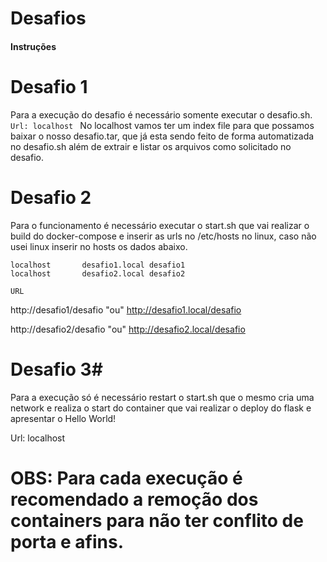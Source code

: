 # Desafios

#### Instruções

# Desafio 1 #

Para a execução do desafio é necessário somente executar o desafio.sh.
```Url: localhost ```
No localhost vamos ter um index file para que possamos baixar o nosso desafio.tar, que já esta sendo feito de forma automatizada no desafio.sh além de extrair e listar os arquivos como solicitado no desafio.


# Desafio 2 #

Para o funcionamento é necessário executar o start.sh que vai realizar o build do docker-compose e inserir as urls no /etc/hosts no linux, caso não usei linux inserir no hosts os dados abaixo.

```
localhost       desafio1.local desafio1
localhost       desafio2.local desafio2
```

```URL```

http://desafio1/desafio "ou" http://desafio1.local/desafio


http://desafio2/desafio "ou" http://desafio2.local/desafio

# Desafio 3#

Para a execução só é necessário restart o start.sh que o mesmo cria uma network e realiza o start do container que vai realizar o deploy do flask e apresentar o Hello World!

Url: localhost

# OBS: Para cada execução é recomendado a remoção dos containers para não ter conflito de porta e afins.


